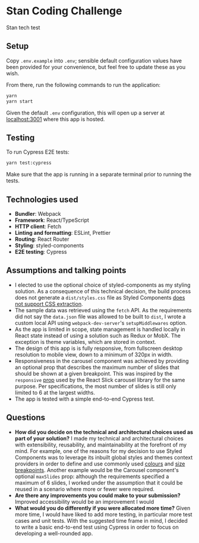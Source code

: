 # Stan Coding Challenge

Stan tech test

## Setup

Copy `.env.example` into `.env`; sensible default configuration values have been provided for your convenience, but feel free to update these as you wish.

From there, run the following commands to run the application:

```sh
yarn
yarn start
```

Given the default `.env` configuration, this will open up a server at [localhost:3001](http://localhost:3001) where this app is hosted.

## Testing

To run Cypress E2E tests:

```sh
yarn test:cypress
```

Make sure that the app is running in a separate terminal prior to running the tests.

## Technologies used

- **Bundler**: Webpack
- **Framework**: React/TypeScript
- **HTTP client**: Fetch
- **Linting and formatting**: ESLint, Prettier
- **Routing**: React Router
- **Styling**: styled-components
- **E2E testing**: Cypress

## Assumptions and talking points

- I elected to use the optional choice of styled-components as my styling solution. As a consequence of this technical decision, the build process does not generate a `dist/styles.css` file as Styled Components [does not support CSS extraction](https://github.com/styled-components/styled-components/issues/1018#issuecomment-316827497).
- The sample data was retrieved using the `fetch` API. As the requirements did not say the `data.json` file was allowed to be built to `dist`, I wrote a custom local API using `webpack-dev-server`'s `setupMiddlewares` option.
- As the app is limited in scope, state management is handled locally in React state instead of using a solution such as Redux or MobX. The exception is theme variables, which are stored in context.
- The design of this app is is fully responsive, from fullscreen desktop resolution to mobile view, down to a minimum of 320px in width.
- Responsiveness in the carousel component was achieved by providing an optional prop that describes the maximum number of slides that should be shown at a given breakpoint. This was inspired by the `responsive` [prop](https://react-slick.neostack.com/docs/api#responsive) used by the React Slick carousel library for the same purpose. Per specifications, the most number of slides is still only limited to 6 at the largest widths.
- The app is tested with a simple end-to-end Cypress test.

## Questions

- **How did you decide on the technical and architectural choices used as part of your solution?** I made my technical and architectural choices with extensibility, reusability, and maintainability at the forefront of my mind. For example, one of the reasons for my decision to use Styled Components was to leverage its inbuilt global styles and themes context providers in order to define and use commonly used [colours](./src/theme/palette.ts) and [size breakpoints](./src/theme/size.ts). Another example would be the Carousel component's optional `maxSlides` prop: although the requirements specified a maximum of 6 slides, I worked under the assumption that it could be reused in a scenario where more or fewer were required.
- **Are there any improvements you could make to your submission?** Improved accessibility would be an improvement I would
- **What would you do differently if you were allocated more time?** Given more time, I would have liked to add more testing, in particular more test cases and unit tests. With the suggested time frame in mind, I decided to write a basic end-to-end test using Cypress in order to focus on developing a well-rounded app.
